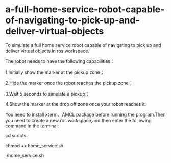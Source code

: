 # a-full-home-service-robot-capable-of-navigating-to-pick-up-and-deliver-virtual-objects 
To simulate a full home service robot capable of navigating to pick up and deliver virtual objects in ros workspace.

The robot needs to have the following capabilities：

1.Initially show the marker at the pickup zone；

2.Hide the marker once the robot reaches the pickup zone；

3.Wait 5 seconds to simulate a pickup；

4.Show the marker at the drop off zone once your robot reaches it.

You need to install xterm、AMCL package before running the program.Then you need to create a new ros workspace,and then enter the following command in the terminal:

cd scripts

chmod +x home_service.sh

./home_service.sh

